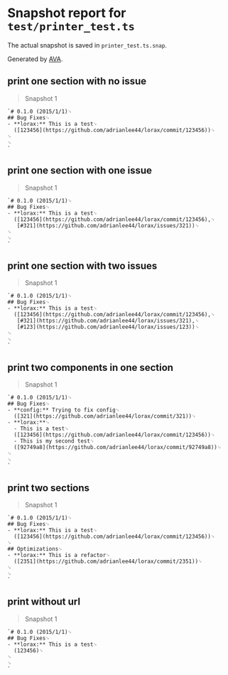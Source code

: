# Snapshot report for `test/printer_test.ts`

The actual snapshot is saved in `printer_test.ts.snap`.

Generated by [AVA](https://avajs.dev).

## print one section with no issue

> Snapshot 1

    `# 0.1.0 (2015/1/1)␊
    ## Bug Fixes␊
    - **lorax:** This is a test␊
      ([123456](https://github.com/adrianlee44/lorax/commit/123456))␊
    ␊
    ␊
    `

## print one section with one issue

> Snapshot 1

    `# 0.1.0 (2015/1/1)␊
    ## Bug Fixes␊
    - **lorax:** This is a test␊
      ([123456](https://github.com/adrianlee44/lorax/commit/123456),␊
       [#321](https://github.com/adrianlee44/lorax/issues/321))␊
    ␊
    ␊
    `

## print one section with two issues

> Snapshot 1

    `# 0.1.0 (2015/1/1)␊
    ## Bug Fixes␊
    - **lorax:** This is a test␊
      ([123456](https://github.com/adrianlee44/lorax/commit/123456),␊
       [#321](https://github.com/adrianlee44/lorax/issues/321),␊
       [#123](https://github.com/adrianlee44/lorax/issues/123))␊
    ␊
    ␊
    `

## print two components in one section

> Snapshot 1

    `# 0.1.0 (2015/1/1)␊
    ## Bug Fixes␊
    - **config:** Trying to fix config␊
      ([321](https://github.com/adrianlee44/lorax/commit/321))␊
    - **lorax:**␊
      - This is a test␊
      ([123456](https://github.com/adrianlee44/lorax/commit/123456))␊
      - This is my second test␊
      ([92749a8](https://github.com/adrianlee44/lorax/commit/92749a8))␊
    ␊
    ␊
    `

## print two sections

> Snapshot 1

    `# 0.1.0 (2015/1/1)␊
    ## Bug Fixes␊
    - **lorax:** This is a test␊
      ([123456](https://github.com/adrianlee44/lorax/commit/123456))␊
    ␊
    ## Optimizations␊
    - **lorax:** This is a refactor␊
      ([2351](https://github.com/adrianlee44/lorax/commit/2351))␊
    ␊
    ␊
    `

## print without url

> Snapshot 1

    `# 0.1.0 (2015/1/1)␊
    ## Bug Fixes␊
    - **lorax:** This is a test␊
      (123456)␊
    ␊
    ␊
    `
